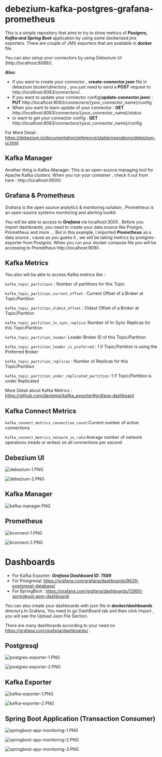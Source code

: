 # debezium-kafka-postgres-grafana-prometheus

This is a simple repository that aims to  try to show metrics of  ***Postgres, Kafka and Spring Boot*** application by using some dockerized  jmx exporters. There are couple of JMX exporters that are available in **docker** file.

You can also setup your connectors by using Debezium UI (http://localhost:8088/). 

**_Also:_** 

* If you want to create your connector , **create-connector.json** file in debezium docker\directory , you just need to send a **POST** request to http://localhost:8083/connectors/.
* If you want to update your connector config(**update-connector.json**) : **PUT**  http://localhost:8083/connectors/{your_connector_name}/config
* When you want to learn update of your connector : **GET** http://localhost:8083/connectors/{your_connector_name}/status
* or want to get  your connector config : **GET** http://localhost:8083/connectors/{your_connector_name}/config

For More Detail  : https://debezium.io/documentation/reference/stable/operations/debezium-ui.html

## Kafka Manager
Another thing is Kafka-Manager.  This is an open-source managing tool for Apache Kafka clusters.
When you run your container , check it out from here : http://localhost:9000/

## Grafana & Prometheus
Grafana is the open source analytics & monitoring solution , Prometheus is an open-source systems monitoring and alerting toolkit.

You will be able to access to ***Grafana*** via localhost:3000 . Before you import dashboards, you need to create your data source  like Postgre, Prometheus and more ... But in this example, I imported ***Prometheus*** as a data source , cause as you guees it , we will be taking metrics by postgres-exporter from Postgres. When you run your docker compose file  you will be accessing to Prometheus http://localhost:9090  .

## Kafka Metrics
You also will be able to access Kafka metrics like  :

`kafka_topic_partitions` : Number of partitions for this Topic

`kafka_topic_partition_current_offset` : Current Offset of a Broker at Topic/Partition

`kafka_topic_partition_oldest_offset` : Oldest Offset of a Broker at Topic/Partition

`kafka_topic_partition_in_sync_replica`: Number of In-Sync Replicas for this Topic/Partition

`kafka_topic_partition_leader`: Leader Broker ID of this Topic/Partition

`kafka_topic_partition_leader_is_preferred` : 1 if Topic/Partition is using the Preferred Broker

`kafka_topic_partition_replicas` : Number of Replicas for this Topic/Partition

`kafka_topic_partition_under_replicated_partition` :1 if Topic/Partition is under Replicated

More Detail about Kafka Metrics : https://github.com/danielqsj/kafka_exporter#grafana-dashboard

## Kafka Connect Metrics

`kafka_connect_metrics_connection_count`:Current number of active connections

`kafka_connect_metrics_network_io_rate`:Average number of network operations (reads or writes) on all connections per second

## Debezium UI
![debezium-1.PNG](docker%2Fimages%2Fdebezium-1.PNG)

![debezium-2.PNG](docker%2Fimages%2Fdebezium-2.PNG)

## Kafka Manager
![kafka-manager.PNG](docker%2Fimages%2Fkafka-manager.PNG)

## Prometheus
![kconnect-1.PNG](docker%2Fimages%2Fkconnect-1.PNG)

![kconnect-2.PNG](docker%2Fimages%2Fkconnect-2.PNG)

# Dashboards

* For Kafka Exporter: ***Grafana Dashboard ID: 7589***
* For Postgresql:   https://grafana.com/grafana/dashboards/9628-postgresql-database/
* For SpringBoot : https://grafana.com/grafana/dashboards/12900-springboot-apm-dashboard/

You can also create your dashboards with json file in ***docker/dashboards*** directory.In Grafana, You need to go DashBoard tab and then click Import , you will see the Upload Json File Section.

There are many dashboards according to your need on https://grafana.com/grafana/dashboards/ . 

## Postgresql

![postgres-exporter-1.PNG](docker%2Fimages%2Fpostgres-exporter-1.PNG)

![postgres-exporter-2.PNG](docker%2Fimages%2Fpostgres-exporter-2.PNG)

## Kafka Exporter
![kafka-exporter-1.PNG](docker%2Fimages%2Fkafka-exporter-1.PNG)

![kafka-exporter-2.PNG](docker%2Fimages%2Fkafka-exporter-2.PNG)

## Spring Boot Application (Transaction Consumer)
![springboot-app-monitoring-1.PNG](docker%2Fimages%2Fspringboot-app-monitoring-1.PNG)

![springboot-app-monitoring-2.PNG](docker%2Fimages%2Fspringboot-app-monitoring-2.PNG)

![springboot-app-monitoring-3.PNG](docker%2Fimages%2Fspringboot-app-monitoring-3.PNG)

